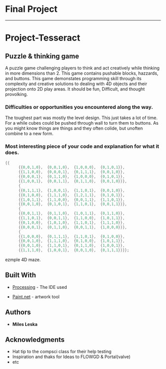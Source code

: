 # Final Project
__________________

# Project-Tesseract
##   Puzzle & thinking game 

A puzzle game challenging players to think and act creatively while thinking in more dimensions than 2. This game contains pushable blocks, hazzards, and buttons. This game demonstates programming skill through its complexity and creative solutions to dealing with 4D objects and their projection onto 2D play areas. It should be fun, Difficult, and thought provolking.

### Difficulties or opportunities you encountered along the way.

The toughest part was mostly the level design.
  This just takes a lot of time.
For a while cubes could be pushed through wall to turn them to buttons.
  As you might know things are things and they often colide, but unoften combine to a new form.

### Most interesting piece of your code and explanation for what it does.

```java
{{
      {{0,0,1,0},  {0,0,1,0},  {1,0,0,0},  {0,1,0,1}},
      {{1,1,0,0},  {0,0,0,1},  {0,1,1,1},  {0,0,1,0}},
      {{0,0,0,1},  {0,1,1,0},  {1,0,0,0},  {0,1,0,1}},
      {{1,0,0,1},  {0,0,1,1},  {0,1,1,0},  {0,0,1,0}}},
      {
      {{0,1,1,1},  {1,0,0,1},  {1,1,0,1},  {0,0,1,0}},
      {{0,1,0,0},  {1,1,1,0},  {1,2,1,1},  {0,1,0,1}},
      {{1,0,1,1},  {1,1,0,0},  {0,0,1,1},  {1,1,0,1}},
      {{0,0,1,0},  {0,1,0,1},  {1,1,0,1},  {0,0,1,1}}},
      {
      {{0,0,1,1},  {0,1,1,0},  {1,0,1,1},  {0,1,1,0}},
      {{1,1,0,1},  {0,0,1,1},  {1,1,0,0},  {1,0,1,1}},
      {{0,1,0,0},  {1,0,1,0},  {1,1,0,1},  {1,1,1,0}},
      {{0,0,0,1},  {0,1,1,0},  {0,0,1,1},  {1,0,0,0}}},
      {
      {{1,0,0,0},  {0,1,1,1},  {1,1,0,1},  {0,1,0,0}},
      {{0,0,1,0},  {1,1,1,0},  {0,1,0,0},  {1,0,1,1}},
      {{0,0,1,0},  {1,1,0,1},  {0,1,1,0},  {1,0,0,1}},
      {{1,1,1,0},  {1,0,0,1},  {0,0,1,0},  {0,1,1,1}}}};
```
ezmple 4D maze.
## Built With

* [Processing](https://processing.org/) - The IDE used

* [Paint.net](https://www.getpaint.net/index.html) - artwork tool

## Authors

* **Miles Leska** 

## Acknowledgments

* Hat tip to the compsci class for their help testing
* Inspiration and thaks for Ideas to FLOWGD & Portal(valve)
* etc
